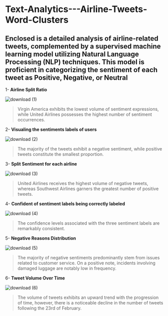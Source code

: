 # Text-Analytics---Airline-Tweets-Word-Clusters

## Enclosed is a detailed analysis of airline-related tweets, complemented by a supervised machine learning model utilizing Natural Language Processing (NLP) techniques. This model is proficient in categorizing the sentiment of each tweet as Positive, Negative, or Neutral

1- **Airline Split Ratio**

![download (1)](https://github.com/itsahmedmohamedamin/Text-Analytics---Airline-Tweets-Word-Clusters-/assets/50253297/3135b61a-80d7-403b-88d5-4b5000cd1c10)

> Virgin America exhibits the lowest volume of sentiment expressions, while United Airlines possesses the highest number of sentiment occurrences.

2- **Visualing the sentiments labels of users**

![download (2)](https://github.com/itsahmedmohamedamin/Text-Analytics---Airline-Tweets-Word-Clusters-/assets/50253297/3b3bf7d4-a427-424c-a69c-fce2b2060ca6)

> The majority of the tweets exhibit a negative sentiment, while positive tweets constitute the smallest proportion.

3- **Split Sentiment for each airline**

![download (3)](https://github.com/itsahmedmohamedamin/Text-Analytics---Airline-Tweets-Word-Clusters-/assets/50253297/aee205ba-a808-4cf1-a7a8-75e5ec3c42a3)

> United Airlines receives the highest volume of negative tweets, whereas Southwest Airlines garners the greatest number of positive tweets.

4- **Confident of sentiment labels being correctly labeled**

![download (4)](https://github.com/itsahmedmohamedamin/Text-Analytics---Airline-Tweets-Word-Clusters-/assets/50253297/4085e5f4-9f04-40fd-95d1-71d83880cb0b)

> The confidence levels associated with the three sentiment labels are remarkably consistent.

5- **Negative Reasons Distribution**

![download (5)](https://github.com/itsahmedmohamedamin/Text-Analytics---Airline-Tweets-Word-Clusters-/assets/50253297/88c8ae5d-3d49-4ab6-8d79-745bc913d6da)

> The majority of negative sentiments predominantly stem from issues related to customer service. On a positive note, incidents involving damaged luggage are notably low in frequency.

6- **Tweet Volume Over Time**

![download (6)](https://github.com/itsahmedmohamedamin/Text-Analytics---Airline-Tweets-Word-Clusters-/assets/50253297/824d3d78-c5e9-4fe7-b8a8-14a306f65178)

> The volume of tweets exhibits an upward trend with the progression of time, however, there is a noticeable decline in the number of tweets following the 23rd of February.
